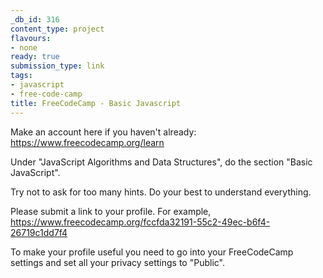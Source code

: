```yaml
---
_db_id: 316
content_type: project
flavours:
- none
ready: true
submission_type: link
tags:
- javascript
- free-code-camp
title: FreeCodeCamp - Basic Javascript
---
```


Make an account here if you haven't already: https://www.freecodecamp.org/learn

Under "JavaScript Algorithms and Data Structures", do the section "Basic JavaScript".

Try not to ask for too many hints. Do your best to understand everything.

Please submit a link to your profile. For example, https://www.freecodecamp.org/fccfda32191-55c2-49ec-b6f4-26719c1dd7f4

To make your profile useful you need to go into your FreeCodeCamp settings and set all your privacy settings to "Public".